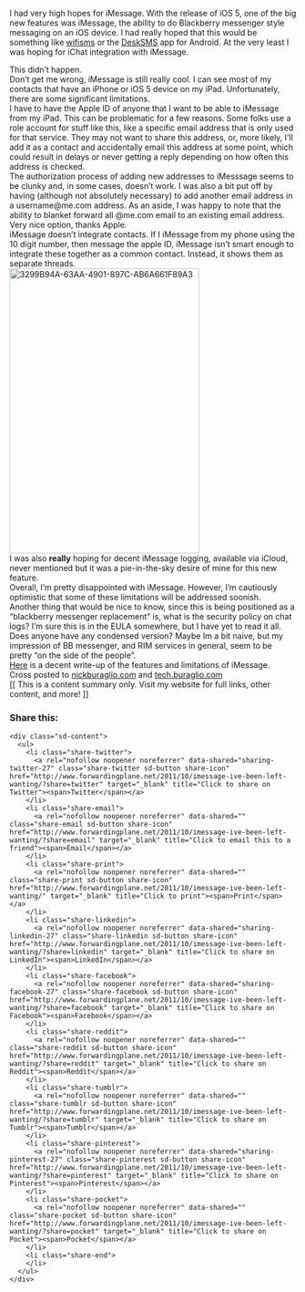 I had very high hopes for iMessage. With the release of iOS 5, one of the big new features was iMessage, the ability to do Blackberry messenger style messaging on an iOS device. I had really hoped that this would be something like [wifisms](https://github.com/treason/WifiSMS) or the [DeskSMS](http://lifehacker.com/5827451/desksms-is-the-best-phone+to+desktop-sms-solution-weve-seen-yet) app for Android. At the very least I was hoping for iChat integration with iMessage. 

<div>
</div>

<div>
  This didn&#8217;t happen.
</div>

<div>
</div>

<div>
  Don&#8217;t get me wrong, iMessage is still really cool. I can see most of my contacts that have an iPhone or iOS 5 device on my iPad. Unfortunately, there are some significant limitations.
</div>

<div>
</div>

<div>
  I have to have the Apple ID of anyone that I want to be able to iMessage from my iPad. This can be problematic for a few reasons. Some folks use a role account for stuff like this, like a specific email address that is only used for that service. They may not want to share this address, or, more likely, I&#8217;ll add it as a contact and accidentally email this address at some point, which could result in delays or never getting a reply depending on how often this address is checked.
</div>

<div>
</div>

<div>
  The authorization process of adding new addresses to iMesssage seems to be clunky and, in some cases, doesn&#8217;t work. I was also a bit put off by having (although not absolutely necessary) to add another email address in a username@me.com address. As an aside, I was happy to note that the ability to blanket forward all @me.com email to an existing email address. Very nice option, thanks Apple.
</div>

<div>
</div>

<div>
  iMessage doesn&#8217;t integrate contacts. If I iMessage from my phone using the 10 digit number, then message the apple ID, iMessage isn&#8217;t smart enough to integrate these together as a common contact. Instead, it shows them as separate threads.
</div>

<div>
</div>

<div>
  <a href="http://www.flickr.com/photos/buraglio/6246727996/" title="3299B94A-63AA-4901-897C-AB6A661F89A3 by buraglio, on Flickr"><img src="http://farm7.static.flickr.com/6211/6246727996_9c2bc88cd1.jpg" width="333" height="500" alt="3299B94A-63AA-4901-897C-AB6A661F89A3" /></a>
</div>

<div>
</div>

<div>
  I was also <b>really</b> hoping for decent iMessage logging, available via iCloud, never mentioned but it was a pie-in-the-sky desire of mine for this new feature.
</div>

<div>
  <div>
  </div>
  
  <div>
    Overall, I&#8217;m pretty disappointed with iMessage. However, I&#8217;m cautiously optimistic that some of these limitations will be addressed soonish.
  </div>
  
  <div>
  </div>
  
  <div>
    Another thing that would be nice to know, since this is being positioned as a &#8220;blackberry messenger replacement&#8221; is, what is the security policy on chat logs? I&#8217;m sure this is in the EULA somewhere, but I have yet to read it all. Does anyone have any condensed version? Maybe Im a bit naive, but my impression of BB messenger, and RIM services in general, seem to be pretty &#8220;on the side of the people&#8221;.
  </div>
  
  <div>
  </div>
</div>

<div>
  <a href="http://gigaom.com/apple/ios-5-imessage/">Here</a> is a decent write-up of the features and limitations of iMessage.
</div>

<div>
</div>

<div>
</div>

<div>
  Cross posted to <a href="http://www.nickburaglio.com/">nickburaglio.com</a> and <a href="http://tech.buraglio.com/">tech.buraglio.com</a>
</div>

<div>
</div>

<div>
</div>

<div>
  [[ This is a content summary only. Visit my website for full links, other content, and more! ]]
</div>

<div class="sharedaddy sd-sharing-enabled">
  <div class="robots-nocontent sd-block sd-social sd-social-icon-text sd-sharing">
    <h3 class="sd-title">
      Share this:
    </h3>
    
    <div class="sd-content">
      <ul>
        <li class="share-twitter">
          <a rel="nofollow noopener noreferrer" data-shared="sharing-twitter-27" class="share-twitter sd-button share-icon" href="http://www.forwardingplane.net/2011/10/imessage-ive-been-left-wanting/?share=twitter" target="_blank" title="Click to share on Twitter"><span>Twitter</span></a>
        </li>
        <li class="share-email">
          <a rel="nofollow noopener noreferrer" data-shared="" class="share-email sd-button share-icon" href="http://www.forwardingplane.net/2011/10/imessage-ive-been-left-wanting/?share=email" target="_blank" title="Click to email this to a friend"><span>Email</span></a>
        </li>
        <li class="share-print">
          <a rel="nofollow noopener noreferrer" data-shared="" class="share-print sd-button share-icon" href="http://www.forwardingplane.net/2011/10/imessage-ive-been-left-wanting/" target="_blank" title="Click to print"><span>Print</span></a>
        </li>
        <li class="share-linkedin">
          <a rel="nofollow noopener noreferrer" data-shared="sharing-linkedin-27" class="share-linkedin sd-button share-icon" href="http://www.forwardingplane.net/2011/10/imessage-ive-been-left-wanting/?share=linkedin" target="_blank" title="Click to share on LinkedIn"><span>LinkedIn</span></a>
        </li>
        <li class="share-facebook">
          <a rel="nofollow noopener noreferrer" data-shared="sharing-facebook-27" class="share-facebook sd-button share-icon" href="http://www.forwardingplane.net/2011/10/imessage-ive-been-left-wanting/?share=facebook" target="_blank" title="Click to share on Facebook"><span>Facebook</span></a>
        </li>
        <li class="share-reddit">
          <a rel="nofollow noopener noreferrer" data-shared="" class="share-reddit sd-button share-icon" href="http://www.forwardingplane.net/2011/10/imessage-ive-been-left-wanting/?share=reddit" target="_blank" title="Click to share on Reddit"><span>Reddit</span></a>
        </li>
        <li class="share-tumblr">
          <a rel="nofollow noopener noreferrer" data-shared="" class="share-tumblr sd-button share-icon" href="http://www.forwardingplane.net/2011/10/imessage-ive-been-left-wanting/?share=tumblr" target="_blank" title="Click to share on Tumblr"><span>Tumblr</span></a>
        </li>
        <li class="share-pinterest">
          <a rel="nofollow noopener noreferrer" data-shared="sharing-pinterest-27" class="share-pinterest sd-button share-icon" href="http://www.forwardingplane.net/2011/10/imessage-ive-been-left-wanting/?share=pinterest" target="_blank" title="Click to share on Pinterest"><span>Pinterest</span></a>
        </li>
        <li class="share-pocket">
          <a rel="nofollow noopener noreferrer" data-shared="" class="share-pocket sd-button share-icon" href="http://www.forwardingplane.net/2011/10/imessage-ive-been-left-wanting/?share=pocket" target="_blank" title="Click to share on Pocket"><span>Pocket</span></a>
        </li>
        <li class="share-end">
        </li>
      </ul>
    </div>
  </div>
</div>
